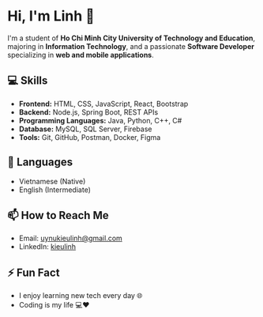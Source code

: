 # Hi, I'm Linh 👋

I'm a student of **Ho Chi Minh City University of Technology and Education**, majoring in **Information Technology**, and a passionate **Software Developer** specializing in **web and mobile applications**.

## 💻 Skills
- **Frontend:** HTML, CSS, JavaScript, React, Bootstrap
- **Backend:** Node.js, Spring Boot, REST APIs
- **Programming Languages:** Java, Python, C++, C#
- **Database:** MySQL, SQL Server, Firebase
- **Tools:** Git, GitHub, Postman, Docker, Figma

## 📝 Languages
- Vietnamese (Native)
- English (Intermediate)

## 📫 How to Reach Me
- Email: uynukieulinh@gmail.com
- LinkedIn: [kieulinh](https://www.linkedin.com/in/linh-uy-nu-kieu-072b80250)

## ⚡ Fun Fact
- I enjoy learning new tech every day 🌐
- Coding is my life 💻❤️
